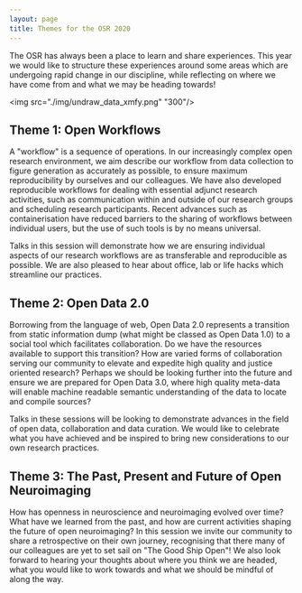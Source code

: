 ```yaml
---
layout: page
title: Themes for the OSR 2020
---
```


The OSR has always been a place to learn and share experiences. This year we would like to structure these experiences around some areas which are undergoing rapid change in our discipline, while reflecting on where we have come from and what we may be heading towards!

<img src="./img/undraw_data_xmfy.png" "300"/>

## Theme 1: Open Workflows

A "workflow" is a sequence of operations. In our increasingly complex open research environment, we aim describe our workflow from data collection to figure generation as accurately as possible, to ensure maximum reproducibility by ourselves and our colleagues. We have also developed reproducible workflows for dealing with essential adjunct research activities, such as communication within and outside of our research groups and scheduling research participants. Recent advances such as containerisation have reduced barriers to the sharing of workflows between individual users, but the use of such tools is by no means universal.

Talks in this session will demonstrate how we are ensuring individual aspects of our research workflows are as transferable and reproducible as possible. We are also pleased to hear about office, lab or life hacks which streamline our practices.

## Theme 2: Open Data 2.0

Borrowing from the language of web, Open Data 2.0 represents a transition from static information dump (what might be classed as Open Data 1.0) to a social tool which facilitates collaboration. Do we have the resources available to support this transition? How are varied forms of collaboration serving our community to elevate and expedite high quality and justice oriented research? Perhaps we should be looking further into the future and ensure we are prepared for Open Data 3.0, where high quality meta-data will enable machine readable semantic understanding of the data to locate and compile sources?

Talks in these sessions will be looking to demonstrate advances in the field of open data, collaboration and data curation. We would like to celebrate what you have achieved and be inspired to bring new considerations to our own research practices.  

## Theme 3: The Past, Present and Future of Open Neuroimaging

How has openness in neuroscience and neuroimaging evolved over time? What have we learned from the past, and how are current activities shaping the future of open neuroimaging? In this session we invite our community to share a retrospective on their own journey, recognising that there many of our colleagues are yet to set sail on "The Good Ship Open"! We also look forward to hearing your thoughts about where you think we are headed, what you would like to work towards and what we should be mindful of along the way.

